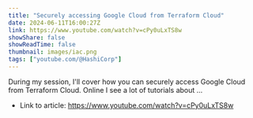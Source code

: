 ```yaml
---
title: "Securely accessing Google Cloud from Terraform Cloud"
date: 2024-06-11T16:00:27Z
link: https://www.youtube.com/watch?v=cPy0uLxTS8w
showShare: false
showReadTime: false
thumbnail: images/iac.png
tags: ["youtube.com/@HashiCorp"]
---
```

During my session, I'll cover how you can securely access Google Cloud from Terraform Cloud. Online I see a lot of tutorials about ...

- Link to article: https://www.youtube.com/watch?v=cPy0uLxTS8w
